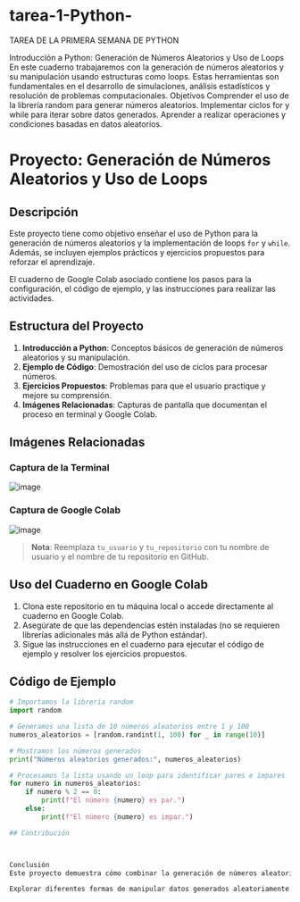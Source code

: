 # tarea-1-Python-
TAREA DE LA PRIMERA SEMANA DE PYTHON

Introducción a Python: Generación de Números Aleatorios y Uso de Loops
En este cuaderno trabajaremos con la generación de números aleatorios y su manipulación usando estructuras como loops.
Estas herramientas son fundamentales en el desarrollo de simulaciones, análisis estadísticos y resolución de problemas computacionales.
Objetivos
Comprender el uso de la librería random para generar números aleatorios.
Implementar ciclos for y while para iterar sobre datos generados.
Aprender a realizar operaciones y condiciones basadas en datos aleatorios.
# Proyecto: Generación de Números Aleatorios y Uso de Loops

## Descripción
Este proyecto tiene como objetivo enseñar el uso de Python para la generación de números aleatorios y la implementación de loops `for` y `while`. Además, se incluyen ejemplos prácticos y ejercicios propuestos para reforzar el aprendizaje. 

El cuaderno de Google Colab asociado contiene los pasos para la configuración, el código de ejemplo, y las instrucciones para realizar las actividades.

## Estructura del Proyecto
1. **Introducción a Python**: Conceptos básicos de generación de números aleatorios y su manipulación.
2. **Ejemplo de Código**: Demostración del uso de ciclos para procesar números.
3. **Ejercicios Propuestos**: Problemas para que el usuario practique y mejore su comprensión.
4. **Imágenes Relacionadas**: Capturas de pantalla que documentan el proceso en terminal y Google Colab.

## Imágenes Relacionadas
### Captura de la Terminal

![image](https://github.com/user-attachments/assets/ef1e44bc-70b2-4016-aeb1-71612b37e3a7)

### Captura de Google Colab
![image](https://github.com/user-attachments/assets/5f660783-1808-4546-9afd-927362c3c2b2)



> **Nota**: Reemplaza `tu_usuario` y `tu_repositorio` con tu nombre de usuario y el nombre de tu repositorio en GitHub.

## Uso del Cuaderno en Google Colab
1. Clona este repositorio en tu máquina local o accede directamente al cuaderno en Google Colab.
2. Asegúrate de que las dependencias estén instaladas (no se requieren librerías adicionales más allá de Python estándar).
3. Sigue las instrucciones en el cuaderno para ejecutar el código de ejemplo y resolver los ejercicios propuestos.

## Código de Ejemplo
```python
# Importamos la librería random
import random

# Generamos una lista de 10 números aleatorios entre 1 y 100
numeros_aleatorios = [random.randint(1, 100) for _ in range(10)]

# Mostramos los números generados
print("Números aleatorios generados:", numeros_aleatorios)

# Procesamos la lista usando un loop para identificar pares e impares
for numero in numeros_aleatorios:
    if numero % 2 == 0:
        print(f"El número {numero} es par.")
    else:
        print(f"El número {numero} es impar.")

## Contribución



Conclusión
Este proyecto demuestra cómo combinar la generación de números aleatorios y el uso de loops en Python para resolver problemas básicos de programación. Estas herramientas son esenciales para abordar tareas computacionales más complejas y proporcionan una base sólida para trabajar en simulaciones, análisis de datos y otros campos de la informática.

Explorar diferentes formas de manipular datos generados aleatoriamente ayuda a desarrollar habilidades de resolución de problemas y pensamiento lógico. ¡Sigue practicando y experimentando con nuevas ideas para mejorar tu comprensión y habilidades en programación!

